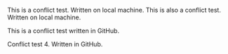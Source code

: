 This is a conflict test. Written on local machine.
This is also a conflict test. Written on local machine.

This is a conflict test written in GitHub.

Conflict test 4. Written in GitHub.
